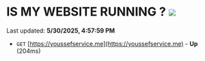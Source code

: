 # IS MY WEBSITE RUNNING ? [![](https://img.shields.io/static/v1?label=Sponsor&message=%E2%9D%A4&logo=GitHub&color=%23fe8e86)](https://github.com/sponsors/Youssef-Lehmam)

Last updated: **5/30/2025, 4:57:59 PM**

- `GET` [https://youssefservice.me](https://youssefservice.me) - **Up** (204ms)
